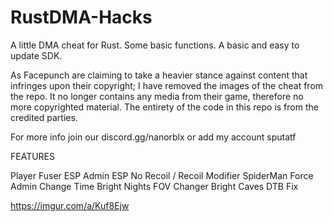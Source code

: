 # RustDMA-Hacks
A little DMA cheat for Rust. Some basic functions. A basic and easy to update SDK.

As Facepunch are claiming to take a heavier stance against content that infringes upon their copyright; I have removed the images of the cheat from the repo. It no longer contains any media from their game, therefore no more copyrighted material.
The entirety of the code in this repo is from the credited parties.


For more info join our discord.gg/nanorblx or add my account sputatf

FEATURES

Player Fuser ESP
Admin ESP
No Recoil / Recoil Modifier
SpiderMan
Force Admin
Change Time
Bright Nights
FOV Changer
Bright Caves
DTB Fix

https://imgur.com/a/Kuf8Ejw
